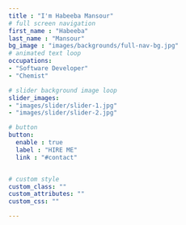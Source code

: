 ```yaml
---
title : "I'm Habeeba Mansour"
# full screen navigation
first_name : "Habeeba"
last_name : "Mansour"
bg_image : "images/backgrounds/full-nav-bg.jpg"
# animated text loop
occupations:
- "Software Developer"
- "Chemist"

# slider background image loop
slider_images:
- "images/slider/slider-1.jpg"
- "images/slider/slider-2.jpg"

# button
button:
  enable : true
  label : "HIRE ME"
  link : "#contact"


# custom style
custom_class: "" 
custom_attributes: "" 
custom_css: ""

---
```


